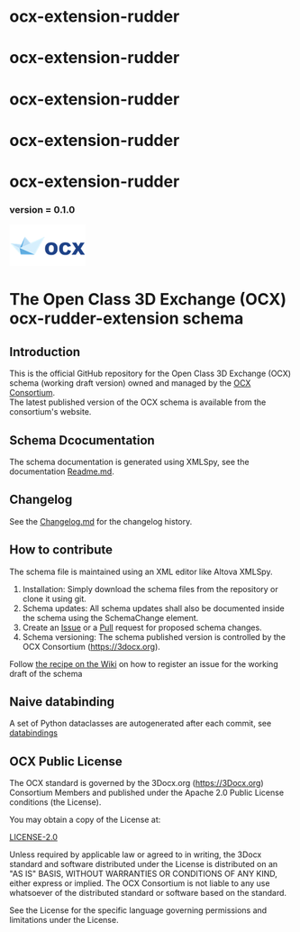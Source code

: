 # ocx-extension-rudder 
# ocx-extension-rudder 
# ocx-extension-rudder 
# ocx-extension-rudder 
# ocx-extension-rudder 
### version = 0.1.0

![3DOCX.org logo](./docs/_static/logo.png)
# The Open Class 3D Exchange (OCX) ocx-rudder-extension schema

## Introduction 
This is the official GitHub repository for the Open Class 3D Exchange (OCX) schema (working draft version) owned and managed by the [OCX Consortium](https://3Docx.org).  
The latest published version of the OCX schema is available from the consortium's website.

## Schema Dcocumentation
The schema documentation is generated using XMLSpy, see the documentation [Readme.md](docs/Readme.md).

## Changelog

See the [Changelog.md](CHANGELOG.md) for the changelog history.

## How to contribute
The schema file is maintained using an XML editor like Altova XMLSpy.
1. Installation: Simply download the schema files from the repository or clone it using git.
2. Schema updates: All schema updates shall also be documented inside the schema using the SchemaChange element.
3. Create an [Issue](https://docs.github.com/en/issues/tracking-your-work-with-issues/creating-an-issue) or a 
[Pull](https://docs.github.com/en/pull-requests/collaborating-with-pull-requests/proposing-changes-to-your-work-with-pull-requests/about-pull-requests) request for proposed schema changes.
4. Schema versioning: The schema published version is controlled by the OCX Consortium (https://3docx.org).

Follow [the recipe on the Wiki](https://github.com/OCXStandard/OCX_Schema/wiki) on how to register an issue for the working draft of the schema


## Naive databinding
A set of Python dataclasses are autogenerated after each commit, see [databindings](databinding.rst)


## OCX Public License
The OCX standard is governed by the 3Docx.org (https://3Docx.org) Consortium Members and published under the
Apache 2.0 Public License conditions (the License).

You may obtain a copy of the License at:

[LICENSE-2.0](http://www.apache.org/licenses/LICENSE-2.0)

Unless required by applicable law or agreed to in writing, the 3Docx standard and software distributed under the License
is distributed on an "AS IS" BASIS, WITHOUT WARRANTIES OR CONDITIONS OF ANY KIND, either express or implied.
The OCX Consortium is not liable to any use whatsoever of the distributed standard or software based on the standard.

See the License for the specific language governing permissions and limitations under the License.
